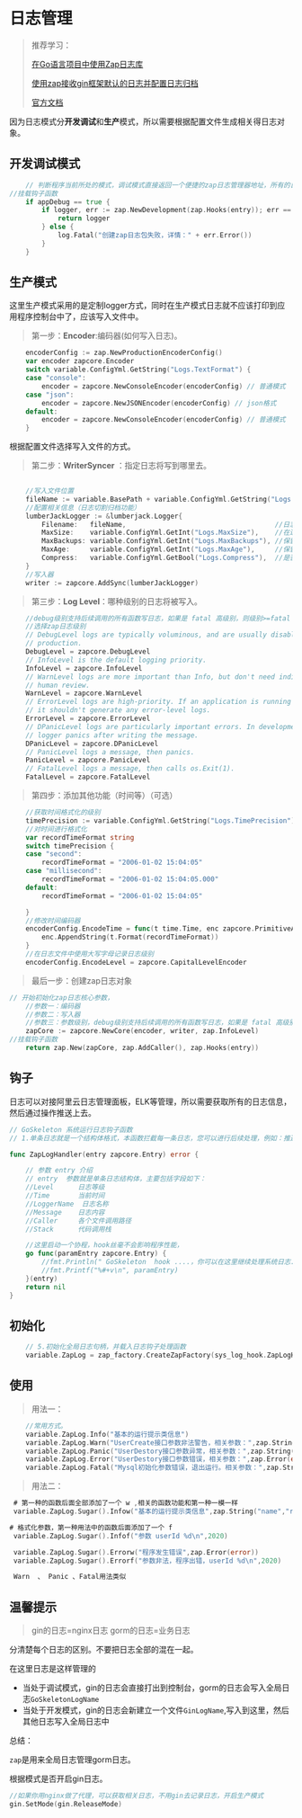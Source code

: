 # 日志管理

> 推荐学习：
>
> [在Go语言项目中使用Zap日志库](https://www.liwenzhou.com/posts/Go/zap/)
>
> [使用zap接收gin框架默认的日志并配置日志归档](https://www.liwenzhou.com/posts/Go/use_zap_in_gin/)
>
> [官方文档](https://github.com/uber-go/zap)

因为日志模式分**开发调试**和**生产**模式，所以需要根据配置文件生成相关得日志对象。

## 开发调试模式

```go
	// 判断程序当前所处的模式，调试模式直接返回一个便捷的zap日志管理器地址，所有的日志打印到控制台即可
//挂载钩子函数
	if appDebug == true {
		if logger, err := zap.NewDevelopment(zap.Hooks(entry)); err == nil {
			return logger
		} else {
			log.Fatal("创建zap日志包失败，详情：" + err.Error())
		}
	}
```

## 生产模式

这里生产模式采用的是定制logger方式，同时在生产模式日志就不应该打印到应用程序控制台中了，应该写入文件中。

>  第一步：**Encoder**:编码器(如何写入日志)。

```go
	encoderConfig := zap.NewProductionEncoderConfig()
	var encoder zapcore.Encoder
	switch variable.ConfigYml.GetString("Logs.TextFormat") {
	case "console":
		encoder = zapcore.NewConsoleEncoder(encoderConfig) // 普通模式
	case "json":
		encoder = zapcore.NewJSONEncoder(encoderConfig) // json格式
	default:
		encoder = zapcore.NewConsoleEncoder(encoderConfig) // 普通模式
	}
```

根据配置文件选择写入文件的方式。

> 第二步：**WriterSyncer** ：指定日志将写到哪里去。

```go
	
	//写入文件位置
	fileName := variable.BasePath + variable.ConfigYml.GetString("Logs.GoSkeletonLogName")
	//配置相关信息（日志切割归档功能）
	lumberJackLogger := &lumberjack.Logger{
		Filename:   fileName,                                     //日志文件的位置
		MaxSize:    variable.ConfigYml.GetInt("Logs.MaxSize"),    //在进行切割之前，日志文件的最大大小（以MB为单位）
		MaxBackups: variable.ConfigYml.GetInt("Logs.MaxBackups"), //保留旧文件的最大个数
		MaxAge:     variable.ConfigYml.GetInt("Logs.MaxAge"),     //保留旧文件的最大天数
		Compress:   variable.ConfigYml.GetBool("Logs.Compress"),  //是否压缩/归档旧文件
	}
	//写入器
	writer := zapcore.AddSync(lumberJackLogger)
```

> 第三步：**Log Level**：哪种级别的日志将被写入。

```go
	//debug级别支持后续调用的所有函数写日志，如果是 fatal 高级别，则级别>=fatal 才可以写日志
	//选择zap日志级别
	// DebugLevel logs are typically voluminous, and are usually disabled in
	// production.
	DebugLevel = zapcore.DebugLevel
	// InfoLevel is the default logging priority.
	InfoLevel = zapcore.InfoLevel
	// WarnLevel logs are more important than Info, but don't need individual
	// human review.
	WarnLevel = zapcore.WarnLevel
	// ErrorLevel logs are high-priority. If an application is running smoothly,
	// it shouldn't generate any error-level logs.
	ErrorLevel = zapcore.ErrorLevel
	// DPanicLevel logs are particularly important errors. In development the
	// logger panics after writing the message.
	DPanicLevel = zapcore.DPanicLevel
	// PanicLevel logs a message, then panics.
	PanicLevel = zapcore.PanicLevel
	// FatalLevel logs a message, then calls os.Exit(1).
	FatalLevel = zapcore.FatalLevel
```

> 第四步：添加其他功能（时间等）（可选）

```go
	//获取时间格式化的级别
	timePrecision := variable.ConfigYml.GetString("Logs.TimePrecision")
	//对时间进行格式化
	var recordTimeFormat string
	switch timePrecision {
	case "second":
		recordTimeFormat = "2006-01-02 15:04:05"
	case "millisecond":
		recordTimeFormat = "2006-01-02 15:04:05.000"
	default:
		recordTimeFormat = "2006-01-02 15:04:05"

	}
	//修改时间编码器
	encoderConfig.EncodeTime = func(t time.Time, enc zapcore.PrimitiveArrayEncoder) {
		enc.AppendString(t.Format(recordTimeFormat))
	}
	//在日志文件中使用大写字母记录日志级别
	encoderConfig.EncodeLevel = zapcore.CapitalLevelEncoder
```

> 最后一步：创建zap日志对象

```go
// 开始初始化zap日志核心参数，
	//参数一：编码器
	//参数二：写入器
	//参数三：参数级别，debug级别支持后续调用的所有函数写日志，如果是 fatal 高级别，则级别>=fatal 才可以写日志
	zapCore := zapcore.NewCore(encoder, writer, zap.InfoLevel)
//挂载钩子函数
	return zap.New(zapCore, zap.AddCaller(), zap.Hooks(entry))
```

## 钩子

日志可以对接阿里云日志管理面板，ELK等管理，所以需要获取所有的日志信息，然后通过操作推送上去。

```go
// GoSkeleton 系统运行日志钩子函数
// 1.单条日志就是一个结构体格式，本函数拦截每一条日志，您可以进行后续处理，例如：推送到阿里云日志管理面板、ElasticSearch 日志库等

func ZapLogHandler(entry zapcore.Entry) error {

	// 参数 entry 介绍
	// entry  参数就是单条日志结构体，主要包括字段如下：
	//Level      日志等级
	//Time       当前时间
	//LoggerName  日志名称
	//Message    日志内容
	//Caller     各个文件调用路径
	//Stack      代码调用栈

	//这里启动一个协程，hook丝毫不会影响程序性能，
	go func(paramEntry zapcore.Entry) {
		//fmt.Println(" GoSkeleton  hook ....，你可以在这里继续处理系统日志....")
		//fmt.Printf("%#+v\n", paramEntry)
	}(entry)
	return nil
}

```

## 初始化

```go
	// 5.初始化全局日志句柄，并载入日志钩子处理函数
	variable.ZapLog = zap_factory.CreateZapFactory(sys_log_hook.ZapLogHandler)
```

## 使用

> 用法一：

```go
    //常用方式。
	variable.ZapLog.Info("基本的运行提示类信息")
    variable.ZapLog.Warn("UserCreate接口参数非法警告，相关参数：",zap.String("userName","demo_name"),zap.Int("userAge",18))  
    variable.ZapLog.Panic("UserDestory接口参数异常，相关参数：",zap.String("userName","demo_name"),zap.String("password","pass123456") 
    variable.ZapLog.Error("UserDestory接口参数错误，相关参数：",zap.Error(error))  
    variable.ZapLog.Fatal("Mysql初始化参数错误，退出运行。相关参数：",zap.String("name","root"), zap.Int("端口",3306))  
```

> 用法二：

```go
 # 第一种的函数后面全部添加了一个 w ,相关的函数功能和第一种一模一样  
 variable.ZapLog.Sugar().Infow("基本的运行提示类信息",zap.String("name","root"))

# 格式化参数，第一种用法中的函数后面添加了一个 f 
 variable.ZapLog.Sugar().Infof("参数 userId %d\n",2020)

 variable.ZapLog.Sugar().Errorw("程序发生错误",zap.Error(error))
 variable.ZapLog.Sugar().Errorf("参数非法，程序出错，userId %d\n",2020)

 Warn  、 Panic 、Fatal用法类似
```

## 温馨提示

> gin的日志=nginx日志
> 		gorm的日志=业务日志

分清楚每个日志的区别。不要把日志全部的混在一起。

在这里日志是这样管理的

* 当处于调试模式，gin的日志会直接打出到控制台，gorm的日志会写入全局日志`GoSkeletonLogName`
* 当处于开发模式，gin的日志会新建立一个文件`GinLogName`,写入到这里，然后其他日志写入全局日志中

总结：

`zap`是用来全局日志管理gorm日志。

根据模式是否开启gin日志。

```go
//如果你用nginx做了代理，可以获取相关日志，不用gin去记录日志，开启生产模式
gin.SetMode(gin.ReleaseMode)
```

